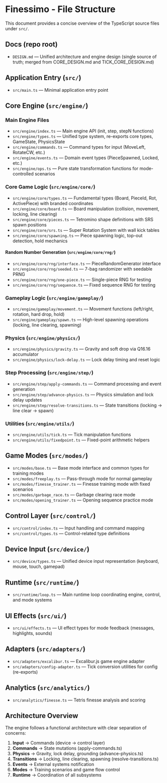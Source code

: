 # Finessimo - File Structure

This document provides a concise overview of the TypeScript source files under `src/`.

## Docs (repo root)

- `DESIGN.md` — Unified architecture and engine design (single source of truth; merged from CORE_DESIGN.md and TICK_CORE_DESIGN.md)

## Application Entry (`src/`)

- `src/main.ts` — Minimal application entry point

## Core Engine (`src/engine/`)

### Main Engine Files

- `src/engine/index.ts` — Main engine API (init, step, stepN functions)
- `src/engine/types.ts` — Unified type system, re-exports core types, GameState, PhysicsState
- `src/engine/commands.ts` — Command types for input (MoveLeft, RotateCW, etc.)
- `src/engine/events.ts` — Domain event types (PieceSpawned, Locked, etc.)
- `src/engine/ops.ts` — Pure state transformation functions for mode-controlled scenarios

### Core Game Logic (`src/engine/core/`)

- `src/engine/core/types.ts` — Fundamental types (Board, PieceId, Rot, ActivePiece) with branded coordinates
- `src/engine/core/board.ts` — Board manipulation (collision, movement, locking, line clearing)
- `src/engine/core/pieces.ts` — Tetromino shape definitions with SRS spawn positions
- `src/engine/core/srs.ts` — Super Rotation System with wall kick tables
- `src/engine/core/spawning.ts` — Piece spawning logic, top-out detection, hold mechanics

#### Random Number Generation (`src/engine/core/rng/`)

- `src/engine/core/rng/interface.ts` — PieceRandomGenerator interface
- `src/engine/core/rng/seeded.ts` — 7-bag randomizer with seedable PRNG
- `src/engine/core/rng/one-piece.ts` — Single-piece RNG for testing
- `src/engine/core/rng/sequence.ts` — Fixed sequence RNG for testing

### Gameplay Logic (`src/engine/gameplay/`)

- `src/engine/gameplay/movement.ts` — Movement functions (left/right, rotation, hard drop, hold)
- `src/engine/gameplay/spawn.ts` — High-level spawning operations (locking, line clearing, spawning)

### Physics (`src/engine/physics/`)

- `src/engine/physics/gravity.ts` — Gravity and soft drop via Q16.16 accumulator
- `src/engine/physics/lock-delay.ts` — Lock delay timing and reset logic

### Step Processing (`src/engine/step/`)

- `src/engine/step/apply-commands.ts` — Command processing and event generation
- `src/engine/step/advance-physics.ts` — Physics simulation and lock delay updates
- `src/engine/step/resolve-transitions.ts` — State transitions (locking → line clear → spawn)

### Utilities (`src/engine/utils/`)

- `src/engine/utils/tick.ts` — Tick manipulation functions
- `src/engine/utils/fixedpoint.ts` — Fixed-point arithmetic helpers

## Game Modes (`src/modes/`)

- `src/modes/base.ts` — Base mode interface and common types for training modes
- `src/modes/freeplay.ts` — Pass-through mode for normal gameplay
- `src/modes/finesse_trainer.ts` — Finesse training mode with fixed scenarios
- `src/modes/garbage_race.ts` — Garbage clearing race mode
- `src/modes/opening_trainer.ts` — Opening sequence practice mode

## Control Layer (`src/control/`)

- `src/control/index.ts` — Input handling and command mapping
- `src/control/types.ts` — Control-related type definitions

## Device Input (`src/device/`)

- `src/device/types.ts` — Unified device input representation (keyboard, mouse, touch, gamepad)

## Runtime (`src/runtime/`)

- `src/runtime/loop.ts` — Main runtime loop coordinating engine, control, and mode systems

## UI Effects (`src/ui/`)

- `src/ui/effects.ts` — UI effect types for mode feedback (messages, highlights, sounds)

## Adapters (`src/adapters/`)

- `src/adapters/excalibur.ts` — Excalibur.js game engine adapter
- `src/adapters/config-adapter.ts` — Tick conversion utilities for config (re-exports)

## Analytics (`src/analytics/`)

- `src/analytics/finesse.ts` — Tetris finesse analysis and scoring

## Architecture Overview

The engine follows a functional architecture with clear separation of concerns:

1. **Input** → Commands (device → control layer)
2. **Commands** → State mutations (apply-commands.ts)
3. **Physics** → Gravity, lock delay, grounding (advance-physics.ts)
4. **Transitions** → Locking, line clearing, spawning (resolve-transitions.ts)
5. **Events** → External systems notification
6. **Modes** → Training scenarios and game flow control
7. **Runtime** → Coordination of all subsystems
